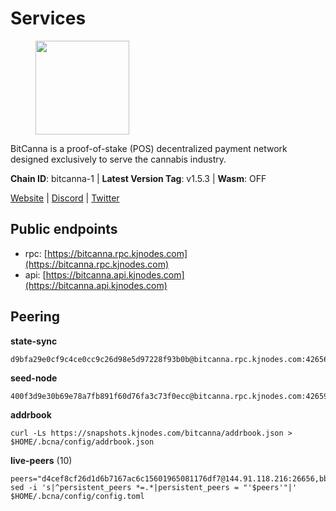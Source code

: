 # Services

<figure><img src="https://raw.githubusercontent.com/kj89/testnet_manuals/main/pingpub/logos/bitcanna.png" width="150" alt=""><figcaption></figcaption></figure>

BitCanna is a proof-of-stake (POS) decentralized payment network designed exclusively to serve the cannabis industry. 

**Chain ID**: bitcanna-1 | **Latest Version Tag**: v1.5.3 | **Wasm**: OFF

[Website](https://www.bitcanna.io) | [Discord](https://discord.gg/9AVrzaVQvs) | [Twitter](https://twitter.com/BitCannaGlobal)


## Public endpoints

* rpc: [https://bitcanna.rpc.kjnodes.com](https://bitcanna.rpc.kjnodes.com)
* api: [https://bitcanna.api.kjnodes.com](https://bitcanna.api.kjnodes.com)

## Peering

**state-sync**

```
d9bfa29e0cf9c4ce0cc9c26d98e5d97228f93b0b@bitcanna.rpc.kjnodes.com:42656
```

**seed-node**

```
400f3d9e30b69e78a7fb891f60d76fa3c73f0ecc@bitcanna.rpc.kjnodes.com:42659
```

**addrbook**
```
curl -Ls https://snapshots.kjnodes.com/bitcanna/addrbook.json > $HOME/.bcna/config/addrbook.json
```

**live-peers** (10)
```
peers="d4cef8cf26d1d6b7167ac6c15601965081176df7@144.91.118.216:26656,bba10290da32f3cb41e15c3a192413666ce05cee@136.243.119.241:26656,a9f839c6e24221fb093f13ee41a0af842378fec5@94.130.12.22:26642,df99de6cec9152c517990317b340b8b9a307493c@193.34.144.156:26656,90ee680b1738344354c48c23ba1e1fd68e071d80@142.132.248.138:26696,881b4ec9a1d37587c44476a22c0864b08b1c88fe@195.3.221.21:13056,d8a0facda705edbbdd2d79fb302e017df009e9da@207.244.231.189:26656,d9bfa29e0cf9c4ce0cc9c26d98e5d97228f93b0b@65.109.88.38:42656,9301659e822226a1eaefe6e6fa99da96c99d7db6@94.130.10.43:30656,3635058fcdbe97e72d191faedfe4c6acab835877@107.181.235.66:16656"
sed -i 's|^persistent_peers *=.*|persistent_peers = "'$peers'"|' $HOME/.bcna/config/config.toml
```
